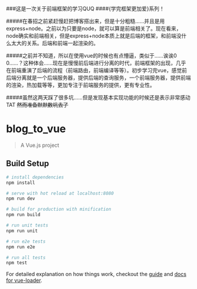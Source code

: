 ###这是一次关于前端框架的学习QUQ 
####{学完框架更加爱}系列！

#####在春招之前紧赶慢赶把博客搭出来，但是十分粗糙……并且是用express+node。之前以为只要是node，就可以算是前端相关了。现在看来，node确实和前端相关，但是express+node本质上就是后端的框架，和前端没什么太大的关系。后端和前端一起渲染的。

#####之前并不知道，所以在使用vue的时候也有点懵逼，类似于……诶诶0 0……？这种体会……现在是慢慢前后端进行分离的时代，前端框架的出现，几乎在前端重演了后端的流程（前端路由，前端编译等等）。初步学习完vue，感觉前后端分离就是一个后端服务器，提供后端的查询服务，一个前端服务器，提供前端的渲染，热加载等等，更加专注于前端服务的提供，更有专业性。

#####虽然这两天踩了很多坑……但是发现基本实现功能的时候还是表示非常感动TAT ~~然而准备默默数坑去了~~

# blog_to_vue

> A Vue.js project

## Build Setup

``` bash
# install dependencies
npm install

# serve with hot reload at localhost:8080
npm run dev

# build for production with minification
npm run build

# run unit tests
npm run unit

# run e2e tests
npm run e2e

# run all tests
npm test
```

For detailed explanation on how things work, checkout the [guide](http://vuejs-templates.github.io/webpack/) and [docs for vue-loader](http://vuejs.github.io/vue-loader).
